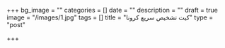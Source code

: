 +++
bg_image = ""
categories = []
date = ""
description = ""
draft = true
image = "/images/1.jpg"
tags = []
title = "کیت تشخیص سریع کرونا"
type = "post"

+++
